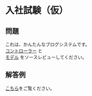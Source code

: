 # 入社試験（仮）

## 問題

これは、かんたんなブログシステムです。  
[コントローラー](src/AppBundle/Controller/ArticleController.php) と  
[モデル](src/AppBundle/Model/ArticleModel.php) をソースレビューしてください。  

## 解答例

[こちら](docs/answer.md)をご覧ください。

